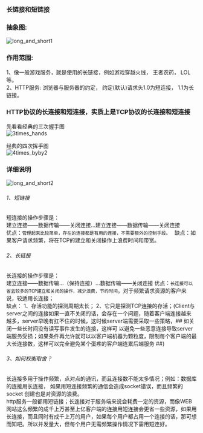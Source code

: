 ### 长链接和短链接  
### 抽象图:  
![long_and_short1]()  


### 作用范围:  
  1、像一般游戏服务，就是使用的长链接，例如游戏穿越火线， 王者农药， LOL等。  
  2、HTTP服务: 浏览器与服务器的约定， 约定(默认)请求头1.0为短连接， 1.1为长链接。  

### HTTP协议的长连接和短连接，实质上是TCP协议的长连接和短连接  
先看看经典的三次握手图  
![3times_hands]()  

经典的四次挥手图  
![4times_byby2]()  


### 详细说明  
![long_and_short2]()  
###### 1、短链接  
短连接的操作步骤是：  
建立连接——数据传输——关闭连接...建立连接——数据传输——关闭连接  
优点：`管理起来比较简单，存在的连接都是有用的连接，不需要额外的控制手段。 ` 
缺点：如果客户请求频繁，将在TCP的建立和关闭操作上浪费时间和带宽。  

###### 2、长链接  
长连接的操作步骤是：  
建立连接——数据传输...（保持连接）...数据传输——关闭连接
优点：`长连接可以省去较多的TCP建立和关闭的操作，减少浪费，节约时间`。对于频繁请求资源的客户来说，较适用长连接；  
缺点： 1、存活功能的探测周期太长；  2、它只是探测TCP连接的存活；(Client与server之间的连接如果一直不关闭的话，会存在一个问题，随着客户端连接越来越多，server早晚有扛不住的时候，这时候server端需要采取一些策略，## 如关闭一些长时间没有读写事件发生的连接，这样可 以避免一些恶意连接导致server端服务受损；如果条件再允许就可以以客户端机器为颗粒度，限制每个客户端的最大长连接数，这样可以完全避免某个蛋疼的客户端连累后端服务 ##)  

###### 3、如何权衡取舍？  
长连接多用于操作频繁，点对点的通讯，而且连接数不能太多情况；例如：数据库的连接用长连接， 如果用短连接频繁的通信会造成socket错误，而且频繁的socket 创建也是对资源的浪费。  
http服务一般都用短链接；长连接对于服务端来说会耗费一定的资源，而像WEB网站这么频繁的成千上万甚至上亿客户端的连接用短连接会更省一些资源，如果用长连接，而且同时有成千上万的用户，如果每个用户都占用一个连接的话，那可想而知吧。所以并发量大，但每个用户无需频繁操作情况下需用短连好。   


